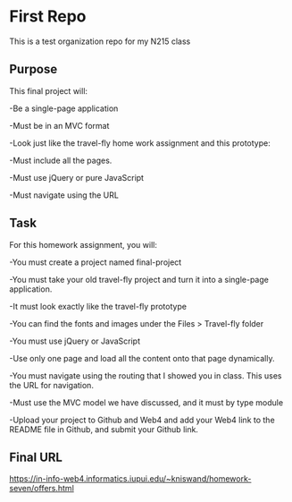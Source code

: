 # First Repo

This is a test organization repo for my N215 class

## Purpose

This final project will:

-Be a single-page application

-Must be in an MVC format

-Look just like the travel-fly home work assignment and this prototype:

-Must include all the pages.

-Must use jQuery or pure JavaScript

-Must navigate using the URL

## Task

For this homework assignment, you will:

-You must create a project named final-project

-You must take your old travel-fly project and turn it into a single-page application.

-It must look exactly like the travel-fly prototype

-You can find the fonts and images under the Files > Travel-fly folder

-You must use jQuery or JavaScript

-Use only one page and load all the content onto that page dynamically.

-You must navigate using the routing that I showed you in class. This uses the URL for navigation.

-Must use the MVC model we have discussed, and it must by type module

-Upload your project to Github and Web4 and add your Web4 link to the README file in Github, and submit your Github link.

## Final URL

https://in-info-web4.informatics.iupui.edu/~kniswand/homework-seven/offers.html

